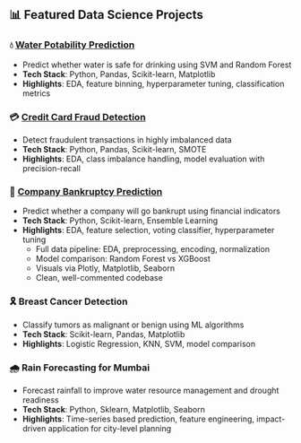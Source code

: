 ## 📊 Featured Data Science Projects

### 💧 [Water Potability Prediction](https://github.com/MudasirRafiq/water-potability-prediction)
- Predict whether water is safe for drinking using SVM and Random Forest
- **Tech Stack**: Python, Pandas, Scikit-learn, Matplotlib
- **Highlights**: EDA, feature binning, hyperparameter tuning, classification metrics

### 💳 [Credit Card Fraud Detection](https://github.com/MudasirRafiq/credit-card-fraud-detection)
- Detect fraudulent transactions in highly imbalanced data
- **Tech Stack**: Python, Pandas, Scikit-learn, SMOTE
- **Highlights**: EDA, class imbalance handling, model evaluation with precision-recall

### 🏦 [Company Bankruptcy Prediction](https://github.com/MudasirRafiq/company-bankruptcy-prediction)
- Predict whether a company will go bankrupt using financial indicators
- **Tech Stack**: Python, Scikit-learn, Ensemble Learning
- **Highlights**: EDA, feature selection, voting classifier, hyperparameter tuning
  - Full data pipeline: EDA, preprocessing, encoding, normalization
  - Model comparison: Random Forest vs XGBoost
  - Visuals via Plotly, Matplotlib, Seaborn
  - Clean, well-commented codebase

### 🎗️ Breast Cancer Detection
- Classify tumors as malignant or benign using ML algorithms
- **Tech Stack**: Scikit-learn, Pandas, Matplotlib
- **Highlights**: Logistic Regression, KNN, SVM, model comparison

### 🌧️ Rain Forecasting for Mumbai
- Forecast rainfall to improve water resource management and drought readiness
- **Tech Stack**: Python, Sklearn, Matplotlib, Seaborn
- **Highlights**: Time-series based prediction, feature engineering, impact-driven application for city-level planning


